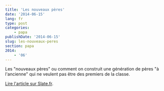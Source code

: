 ```yaml
---
title: 'Les nouveaux pères'
date: '2014-06-15'
lang: fr
type: post
categories:
    - papa
publishDate: '2014-06-15'
slug: les-nouveaux-peres
section: papa
2014:
    - '06'
---
```


Les "nouveaux pères" ou comment on construit une génération de pères "à l'ancienne" qui ne veulent pas être des premiers de la classe.

[Lire l'article sur Slate.fr](http://www.slate.fr/story/88063/les-nouveaux-peres-ne-sont-pas-des-gens-fabuleux).
